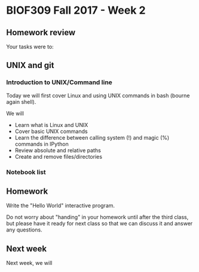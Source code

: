 # BIOF309 Fall 2017 - Week 2

## Homework review

Your tasks were to:


## UNIX and git

### Introduction to UNIX/Command line

Today we will first cover Linux and using UNIX commands in
bash (bourne again shell).

We will
* Learn what is Linux and UNIX
* Cover basic UNIX commands
* Learn the difference between calling system (!) and magic (%) commands in IPython
* Review absolute and relative paths
* Create and remove files/directories

### Notebook list

## Homework

Write the "Hello World" interactive program.

Do not worry about "handing" in your homework until after the third class, but please have it ready for next class so that we can discuss it and answer any questions.

## Next week

Next week, we will
